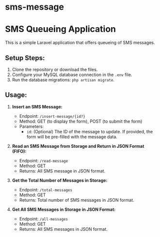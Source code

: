 # sms-message

# SMS Queueing Application

This is a simple Laravel application that offers queueing of SMS messages.

## Setup Steps:

1. Clone the repository or download the files.
2. Configure your MySQL database connection in the `.env` file.
3. Run the database migrations: `php artisan migrate`.

## Usage:

1. **Insert an SMS Message:**
   - Endpoint: `/insert-message/{id?}`
   - Method: GET (to display the form), POST (to submit the form)
   - Parameters: 
     - `id`: (Optional) The ID of the message to update. If provided, the form will be pre-filled with the message data.

2. **Read an SMS Message from Storage and Return in JSON Format (FIFO):**
   - Endpoint: `/read-message`
   - Method: GET
   - Returns: All SMS message in JSON format.

3. **Get the Total Number of Messages in Storage:**
   - Endpoint: `/total-messages`
   - Method: GET
   - Returns: Total number of SMS messages in JSON format.

4. **Get All SMS Messages in Storage in JSON Format:**
   - Endpoint: `/all-messages`
   - Method: GET
   - Returns: All SMS messages in JSON format.
